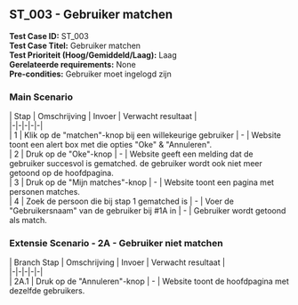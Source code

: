 ## ST_003 - Gebruiker matchen
**Test Case ID:** ST_003  
**Test Case Titel:** Gebruiker matchen  
**Test Prioriteit (Hoog/Gemiddeld/Laag):** Laag  
**Gerelateerde requirements:** None  
**Pre-condities:** Gebruiker moet ingelogd zijn

### Main Scenario
| Stap | Omschrijving | Invoer |  Verwacht resultaat |  
|-|-|-|-|-|  
| 1 | Klik op de "matchen"-knop bij een willekeurige gebruiker  | - |  Website toont een alert box met die opties "Oke" & "Annuleren".  
| 2 | Druk op de "Oke"-knop | - | Website geeft een melding dat de gebruiker succesvol is gematched. de gebruiker wordt ook niet meer getoond op de hoofdpagina.  
| 3 | Druk op de "Mijn matches"-knop | - | Website toont een pagina met personen matches.  
| 4 | Zoek de persoon die bij stap 1 gematched is | - | Voer de "Gebruikersnaam" van de gebruiker bij #1A in | - | Gebruiker wordt getoond als match.  

### Extensie Scenario - 2A - Gebruiker niet matchen
| Branch Stap | Omschrijving | Invoer |  Verwacht resultaat |  
|-|-|-|-|-|  
| 2A.1 | Druk op de "Annuleren"-knop | - | Website toont de hoofdpagina met dezelfde gebruikers.  
